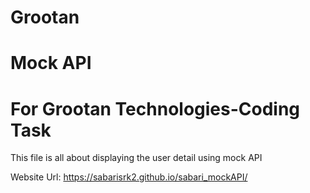 # Grootan
# Mock API

# For Grootan Technologies-Coding Task
This file is all about displaying the user detail using mock API

Website Url: https://sabarisrk2.github.io/sabari_mockAPI/
